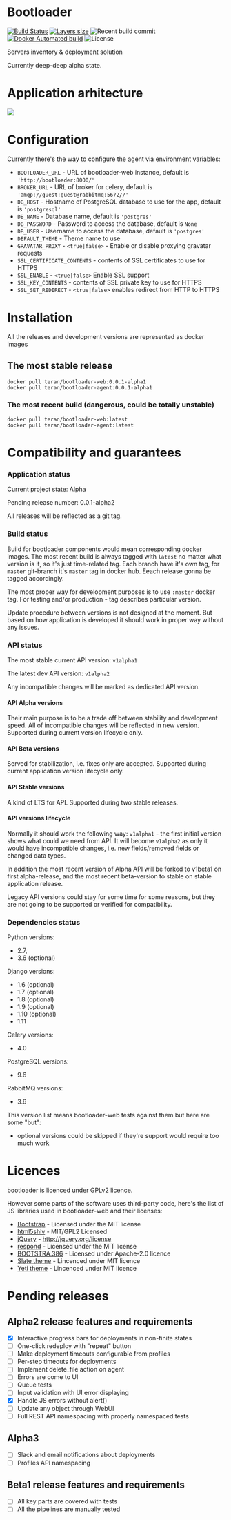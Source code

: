 # Bootloader

[![Build Status](https://travis-ci.org/teran/bootloader-web.svg?branch=master)](https://travis-ci.org/teran/bootloader-web)
[![Layers size](https://images.microbadger.com/badges/image/teran/bootloader-web.svg)](https://hub.docker.com/r/teran/bootloader-web/)
![Recent build commit](https://images.microbadger.com/badges/commit/teran/bootloader-web.svg)
[![Docker Automated build](https://img.shields.io/docker/automated/teran/bootloader-web.svg)](https://hub.docker.com/r/teran/bootloader-web/)
![License](https://img.shields.io/github/license/teran/bootloader-web.svg)

Servers inventory & deployment solution

Currently deep-deep alpha state.

# Application arhitecture

![](https://raw.githubusercontent.com/teran/bootloader-web/master/docs/static/images/architecture.png)

# Configuration

Currently there's the way to configure the agent via environment variables:

 * `BOOTLOADER_URL` - URL of bootloader-web instance, default is `'http://bootloader:8000/'`
 * `BROKER_URL` - URL of broker for celery, default is `'amqp://guest:guest@rabbitmq:5672//'`
 * `DB_HOST` - Hostname of PostgreSQL database to use for the app, default is `'postgresql'`
 * `DB_NAME` - Database name, default is `'postgres'`
 * `DB_PASSWORD` - Password to access the database, default is `None`
 * `DB_USER` - Username to access the database, default is `'postgres'`
 * `DEFAULT_THEME` - Theme name to use
 * `GRAVATAR_PROXY` - `<true|false>` - Enable or disable proxying gravatar requests
 * `SSL_CERTIFICATE_CONTENTS` - contents of SSL certificates to use for HTTPS
 * `SSL_ENABLE` - `<true|false>` Enable SSL support
 * `SSL_KEY_CONTENTS` - contents of SSL private key to use for HTTPS
 * `SSL_SET_REDIRECT` - `<true|false>` enables redirect from HTTP to HTTPS

# Installation

All the releases and development versions are represented as docker images
## The most stable release

```
docker pull teran/bootloader-web:0.0.1-alpha1
docker pull teran/bootloader-agent:0.0.1-alpha1
```

### The most recent build (dangerous, could be totally unstable)

```
docker pull teran/bootloader-web:latest
docker pull teran/bootloader-agent:latest
```

# Compatibility and guarantees

### Application status

Current project state: Alpha

Pending release number: 0.0.1-alpha2

All releases will be reflected as a git tag.

### Build status

Build for bootloader components would mean corresponding docker images.
The most recent build is always tagged with `latest` no matter what version is it,
so it's just time-related tag.
Each branch have it's own tag, for `master` git-branch it's `master` tag in docker hub.
Eeach release gonna be tagged accordingly.

The most proper way for development purposes is to use `:master` docker tag.
For testing and/or production - tag describes particular version.

Update procedure between versions is not designed at the moment.
But based on how application is developed it should work in proper way without any
issues.

### API status
The most stable current API version: `v1alpha1`

The latest dev API version: `v1alpha2`

Any incompatible changes will be marked as dedicated API version.

#### API Alpha versions

Their main purpose is to be a trade off between stability and development speed.
All of incompatible changes will be reflected in new version.
Supported during current version lifecycle only.

#### API Beta versions

Served for stabilization, i.e. fixes only are accepted.
Supported during current application version lifecycle only.

#### API Stable versions

A kind of LTS for API.
Supported during two stable releases.

#### API versions lifecycle

Normally it should work the following way:
`v1alpha1` - the first initial version shows what could we need from API.
It will become `v1alpha2` as only it would have incompatible changes, i.e.
new fields/removed fields or changed data types.

In addition the most recent version of Alpha API will be forked to v1beta1 on first
alpha-release, and the most recent beta-version to stable on stable application release.

Legacy API versions could stay for some time for some reasons, but they are not going to be
supported or verified for compatibility.

### Dependencies status
Python versions:
 * 2.7,
 * 3.6 (optional)

Django versions:
 * 1.6 (optional)
 * 1.7 (optional)
 * 1.8 (optional)
 * 1.9 (optional)
 * 1.10 (optional)
 * 1.11

Celery versions:
 * 4.0

PostgreSQL versions:
 * 9.6

RabbitMQ versions:
 * 3.6

This version list means bootloader-web tests against them but here are some "but":
 * optional versions could be skipped if they're support would require too much
   work

# Licences

bootloader is licenced under GPLv2 licence.

However some parts of the software uses third-party code, here's the list of JS
libraries used in bootloader-web and their licenses:

 * [Bootstrap](http://getbootstrap.com) - Licensed under the MIT license
 * [html5shiv](https://github.com/aFarkas/html5shiv) - MIT/GPL2 Licensed
 * [jQuery](https://jquery.com) - http://jquery.org/license
 * [respond](https://github.com/scottjehl/Respond) - Licensed under the MIT license
 * [BOOTSTRA.386](https://github.com/kristopolous/BOOTSTRA.386) - Licensed under Apache-2.0 licence
 * [Slate theme](https://github.com/thomaspark/bootswatch) - Lincenced under MIT licence
 * [Yeti theme](https://github.com/thomaspark/bootswatch) - Lincenced under MIT licence

# Pending releases
## Alpha2 release features and requirements

- [X] Interactive progress bars for deployments in non-finite states
- [ ] One-click redeploy with "repeat" button
- [ ] Make deployment timeouts configurable from profiles
- [ ] Per-step timeouts for deployments
- [ ] Implement delete_file action on agent
- [ ] Errors are come to UI
- [ ] Queue tests
- [ ] Input validation with UI error displaying
- [X] Handle JS errors without alert()
- [ ] Update any object through WebUI
- [ ] Full REST API namespacing with properly namespaced tests

## Alpha3

- [ ] Slack and email notifications about deployments
- [ ] Profiles API namespacing

## Beta1 release features and requirements

- [ ] All key parts are covered with tests
- [ ] All the pipelines are manually tested
